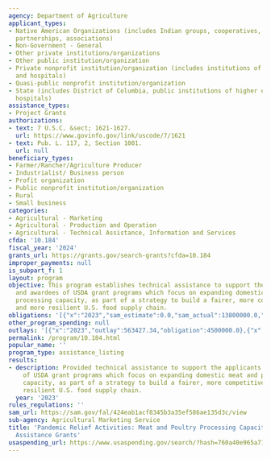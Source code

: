 ```yaml
---
agency: Department of Agriculture
applicant_types:
- Native American Organizations (includes Indian groups, cooperatives, corporations,
  partnerships, associations)
- Non-Government - General
- Other private institutions/organizations
- Other public institution/organization
- Private nonprofit institution/organization (includes institutions of higher education
  and hospitals)
- Quasi-public nonprofit institution/organization
- State (includes District of Columbia, public institutions of higher education and
  hospitals)
assistance_types:
- Project Grants
authorizations:
- text: 7 U.S.C. &sect; 1621-1627.
  url: https://www.govinfo.gov/link/uscode/7/1621
- text: Pub. L. 117, 2, Section 1001.
  url: null
beneficiary_types:
- Farmer/Rancher/Agriculture Producer
- Industrialist/ Business person
- Profit organization
- Public nonprofit institution/organization
- Rural
- Small business
categories:
- Agricultural - Marketing
- Agricultural - Production and Operation
- Agricultural - Technical Assistance, Information and Services
cfda: '10.184'
fiscal_year: '2024'
grants_url: https://grants.gov/search-grants?cfda=10.184
improper_payments: null
is_subpart_f: 1
layout: program
objective: This program establishes technical assistance to support the applicants
  and awardees of USDA grant programs which focus on expanding domestic meat and poultry
  processing capacity, as part of a strategy to build a fairer, more competitive,
  and more resilient U.S. food supply chain.
obligations: '[{"x":"2023","sam_estimate":0.0,"sam_actual":13800000.0,"usa_spending_actual":32330136.0},{"x":"2024","sam_estimate":0.0,"sam_actual":0.0,"usa_spending_actual":0.0},{"x":"2025","sam_estimate":0.0,"sam_actual":0.0,"usa_spending_actual":0.0}]'
other_program_spending: null
outlays: '[{"x":"2023","outlay":563427.34,"obligation":4500000.0},{"x":"2024","outlay":0.0,"obligation":0.0},{"x":"2025","outlay":0.0,"obligation":0.0}]'
permalink: /program/10.184.html
popular_name: ''
program_type: assistance_listing
results:
- description: Provided technical assistance to support the applicants and awardees
    of USDA grant programs which focus on expanding domestic meat and poultry processing
    capacity, as part of a strategy to build a fairer, more competitive, and more
    resilient U.S. food supply chain.
  year: '2023'
rules_regulations: ''
sam_url: https://sam.gov/fal/424eab1acf8345b3a35ef586ae135d3c/view
sub-agency: Agricultural Marketing Service
title: 'Pandemic Relief Activities: Meat and Poultry Processing Capacity - Technical
  Assistance Grants'
usaspending_url: https://www.usaspending.gov/search/?hash=760a40e965a71ac8ccf83d83dde7912e
---
```

